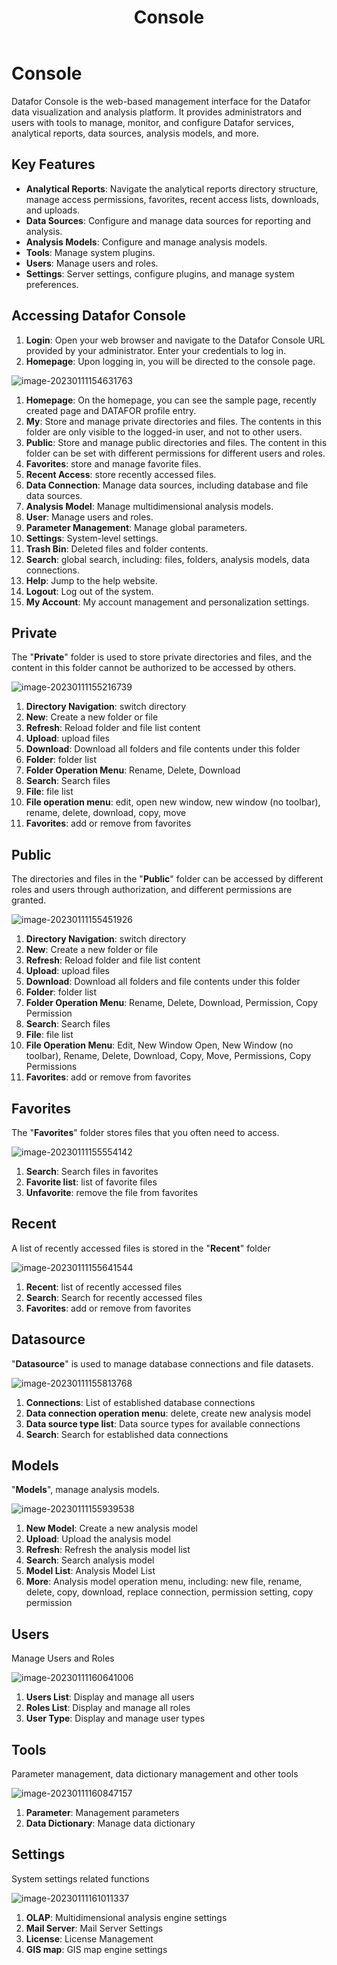 ﻿---
id: kzt-jmgnjs
title: Console
sidebar_position: 1
---
# Console

Datafor Console is the web-based management interface for the Datafor data visualization and analysis platform. It provides administrators and users with tools to manage, monitor, and configure Datafor services, analytical reports, data sources, analysis models, and more.

## Key Features

- **Analytical Reports**: Navigate the analytical reports directory structure, manage access permissions, favorites, recent access lists, downloads, and uploads.
- **Data Sources**: Configure and manage data sources for reporting and analysis.
- **Analysis Models**: Configure and manage analysis models.
- **Tools**: Manage system plugins.
- **Users**: Manage users and roles.
- **Settings**: Server settings, configure plugins, and manage system preferences.

## Accessing Datafor Console

1. **Login**: Open your web browser and navigate to the Datafor Console URL provided by your administrator. Enter your credentials to log in.
2. **Homepage**: Upon logging in, you will be directed to the console page.

![image-20230111154631763](../../../static/img/en/datafor/console/image-20230111154631763.png)

1. **Homepage**: On the homepage, you can see the sample page, recently created page and DATAFOR profile entry.
2. **My**: Store and manage private directories and files. The contents in this folder are only visible to the logged-in user, and not to other users.
3. **Public**: Store and manage public directories and files. The content in this folder can be set with different permissions for different users and roles.
4. **Favorites**: store and manage favorite files.
5. **Recent Access**: store recently accessed files.
6. **Data Connection**: Manage data sources, including database and file data sources.
7. **Analysis Model**: Manage multidimensional analysis models.
8. **User**: Manage users and roles.
9. **Parameter Management**: Manage global parameters.
10. **Settings**: System-level settings.
11. **Trash Bin**: Deleted files and folder contents.
12. **Search**: global search, including: files, folders, analysis models, data connections.
13. **Help**: Jump to the help website.
14. **Logout**: Log out of the system.
15. **My Account**: My account management and personalization settings.

## Private

The "**Private**" folder is used to store private directories and files, and the content in this folder cannot be authorized to be accessed by others.

![image-20230111155216739](../../../static/img/en/datafor/console/image-20230111155216739.png)


1. **Directory Navigation**: switch directory
2. **New**: Create a new folder or file
3. **Refresh**: Reload folder and file list content
4. **Upload**: upload files
5. **Download**: Download all folders and file contents under this folder
6. **Folder**: folder list
7. **Folder Operation Menu**: Rename, Delete, Download
8. **Search**: Search files
9. **File**: file list
10. **File operation menu**: edit, open new window, new window (no toolbar), rename, delete, download, copy, move
11. **Favorites**: add or remove from favorites

## Public

The directories and files in the "**Public**" folder can be accessed by different roles and users through authorization, and different permissions are granted.

![image-20230111155451926](../../../static/img/en/datafor/console/image-20230111155451926.png)

1. **Directory Navigation**: switch directory
2. **New**: Create a new folder or file
3. **Refresh**: Reload folder and file list content
4. **Upload**: upload files
5. **Download**: Download all folders and file contents under this folder
6. **Folder**: folder list
7. **Folder Operation Menu**: Rename, Delete, Download, Permission, Copy Permission
8. **Search**: Search files
9. **File**: file list
10. **File Operation Menu**: Edit, New Window Open, New Window (no toolbar), Rename, Delete, Download, Copy, Move, Permissions, Copy Permissions
11. **Favorites**: add or remove from favorites

## Favorites

The "**Favorites**" folder stores files that you often need to access.

![image-20230111155554142](../../../static/img/en/datafor/console/image-20230111155554142.png)

1. **Search**: Search files in favorites
2. **Favorite list**: list of favorite files
3. **Unfavorite**: remove the file from favorites

## Recent

A list of recently accessed files is stored in the "**Recent**" folder

![image-20230111155641544](../../../static/img/en/datafor/console/image-20230111155641544.png)

1. **Recent**: list of recently accessed files
2. **Search**: Search for recently accessed files
3. **Favorites**: add or remove from favorites

## Datasource

"**Datasource**" is used to manage database connections and file datasets.

![image-20230111155813768](../../../static/img/en/datafor/console/image-20230111155813768.png)

1. **Connections**: List of established database connections
2. **Data connection operation menu**: delete, create new analysis model
3. **Data source type list**: Data source types for available connections
4. **Search**: Search for established data connections

## Models

"**Models**", manage analysis models.

![image-20230111155939538](../../../static/img/en/datafor/console/image-20230111155939538.png)

1. **New Model**: Create a new analysis model
2. **Upload**: Upload the analysis model
3. **Refresh**: Refresh the analysis model list
4. **Search**: Search analysis model
5. **Model List**: Analysis Model List
6. **More**: Analysis model operation menu, including: new file, rename, delete, copy, download, replace connection, permission setting, copy permission

## Users

Manage Users and Roles

![image-20230111160641006](../../../static/img/en/datafor/console/image-20230111160641006.png)

1. **Users List**: Display and manage all users
2. **Roles List**: Display and manage all roles
3. **User Type**: Display and manage user types

## Tools

Parameter management, data dictionary management and other tools

![image-20230111160847157](../../../static/img/en/datafor/console/image-20230111160847157.png)

1. **Parameter**: Management parameters
2. **Data Dictionary**: Manage data dictionary

## Settings

System settings related functions

![image-20230111161011337](../../../static/img/en/datafor/console/image-20230111161011337.png)

1. **OLAP**: Multidimensional analysis engine settings
2. **Mail Server**: Mail Server Settings
3. **License**: License Management
2. **GIS map**: GIS map engine settings

